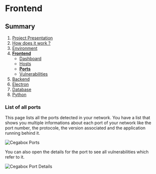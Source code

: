 # Frontend

## Summary

1. [Project Presentation](project.html)
2. [How does it work ?](working.html)
3. [Environment](env.html)
4. [**Frontend**](front.html)
   * [Dashboard](front.html)
   * [Hosts](hosts.html)
   * [**Ports**](ports.html)
   * [Vulnerabilities](vulnerabilities.html)
5. [Backend](back.html)
6. [Electron](electron.html)
7. [Database](database.html)
8. [Python](python.html)

### List of all ports

This page lists all the ports detected in your network. You have a list that shows you multiple informations about each port of your network like the port number, the protocole, the version associated and the application running behind it.

![Cegabox Ports](https://cebago.github.io/Cegabox/img/cegabox-ports.png)

You can also open the details for the port to see all vulnerabilities which refer to it.

![Cegabox Port Details](https://cebago.github.io/Cegabox/img/cegabox-port-details.png)
